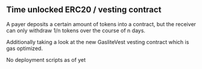 ## Time unlocked ERC20 / vesting contract

A payer deposits a certain amount of tokens into a contract, but the receiver can only withdraw 1/n tokens over the course of n days.

Additionally taking a look at the new GasliteVest vesting contract which is gas optimized.

No deployment scripts as of yet
